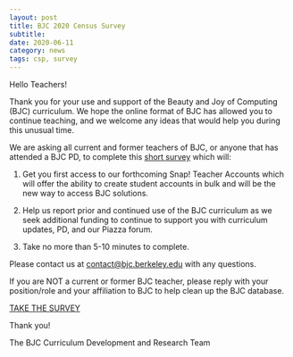```yaml
---
layout: post
title: BJC 2020 Census Survey
subtitle: 
date: 2020-06-11
category: news
tags: csp, survey
---
```


Hello Teachers!

Thank you for your use and support of the Beauty and Joy of Computing (BJC) curriculum. We hope the online format of BJC has allowed you to continue teaching, and we welcome any ideas that would help you during this unusual time.

We are asking all current and former teachers of BJC, or anyone that has attended a BJC PD, to complete this [short survey][survey-link] which will:

1. Get you first access to our forthcoming Snap! Teacher Accounts which will offer the ability to create student accounts in bulk and will be the new way to access BJC solutions.

2. Help us report prior and continued use of the BJC curriculum as we seek additional funding to continue to support you with curriculum updates, PD, and our Piazza forum.

3. Take no more than 5-10 minutes to complete.

Please contact us at [contact@bjc.berkeley.edu](mailto:contact@bjc.berkeley.edu) with any questions.

If you are NOT a current or former BJC teacher, please reply with your position/role and your affiliation to BJC to help clean up the BJC database.

[TAKE THE SURVEY][survey-link]

Thank you!

The BJC Curriculum Development and Research Team

[survey-link]: https://www.surveymonkey.com/r/BJCcensus2020
